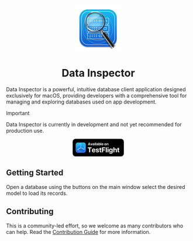 <p align="center">
  <img src="https://github.com/DataInspectorApp/Data-Inspector/blob/main/.github/256.png?raw=true" height="128">
  <h1 align="center">Data Inspector</h1>
</p>

Data Inspector is a powerful, intuitive database client application designed exclusively for macOS, providing developers with a comprehensive tool for managing and exploring databases used on app development.

> [!IMPORTANT]
> Data Inspector is currently in development and not yet recommended for production use.

<p align="center">
  <a href="https://testflight.apple.com/join/6aXnHttz">
      <img src="https://github.com/DataInspectorApp/Data-Inspector/blob/main/.github/testflight.png?raw=true" height="48">
  </a>
</p>

## Getting Started

Open a database using the buttons on the main window select the desired model to load its records.

## Contributing

This is a community-led effort, so we welcome as many contributors who can help. Read the [Contribution Guide](https://github.com/DataInspectorApp/Data-Inspector/blob/main/CONTRIBUTING.md) for more information.
